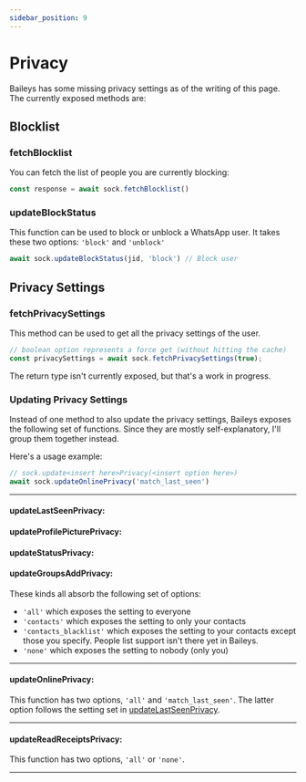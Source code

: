 ```yaml
---
sidebar_position: 9
---
```


# Privacy
Baileys has some missing privacy settings as of the writing of this page. The currently exposed methods are:


## Blocklist
### fetchBlocklist
You can fetch the list of people you are currently blocking:
```js
const response = await sock.fetchBlocklist()
```
### updateBlockStatus
This function can be used to block or unblock a WhatsApp user.
It takes these two options: `'block'` and `'unblock'`
```js
await sock.updateBlockStatus(jid, 'block') // Block user
```

## Privacy Settings
### fetchPrivacySettings
This method can be used to get all the privacy settings of the user.
```js
// boolean option represents a force get (without hitting the cache)
const privacySettings = await sock.fetchPrivacySettings(true);
```

The return type isn't currently exposed, but that's a work in progress.

### Updating Privacy Settings
Instead of one method to also update the privacy settings, Baileys exposes the following set of functions.
Since they are mostly self-explanatory, I'll group them together instead.

Here's a usage example:
```js
// sock.update<insert here>Privacy(<insert option here>)
await sock.updateOnlinePrivacy('match_last_seen')
```

---
#### updateLastSeenPrivacy:
#### updateProfilePicturePrivacy:
#### updateStatusPrivacy:
#### updateGroupsAddPrivacy:

These kinds all absorb the following set of options:
- `'all'` which exposes the setting to everyone
- `'contacts'` which exposes the setting to only your contacts
- `'contacts_blacklist'` which exposes the setting to your contacts except those you specify. People list support isn't there yet in Baileys.
- `'none'` which exposes the setting to nobody (only you)
---
#### updateOnlinePrivacy:
This function has two options, `'all'` and `'match_last_seen'`. The latter option follows the setting set in [updateLastSeenPrivacy](#updatelastseenprivacy).

---
#### updateReadReceiptsPrivacy:
This function has two options, `'all'` or `'none'`.

---
